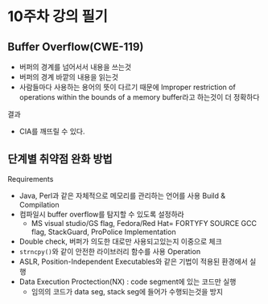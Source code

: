 # 10주차 강의 필기

## Buffer Overflow(CWE-119)
- 버퍼의 경계를 넘어서서 내용을 쓰는것
- 버퍼의 경계 바깥의 내용을 읽는것
- 사람들마다 사용하는 용어의 뜻이 다르기 때문에 Improper restriction of operations within the bounds of a memory buffer라고 하는것이 더 정확하다

결과
- CIA를 깨뜨릴 수 있다.

## 단계별 취약점 완화 방법
Requirements
- Java, Perl과 같은 자체적으로 메모리를 관리하는 언어를 사용
Build & Compilation
- 컴파일시 buffer overflow를 탐지할 수 있도록 설정하라
  - MS visual studio/GS flag, Fedora/Red Hat= FORTYFY SOURCE GCC flag, StackGuard, ProPolice
Implementation
- Double check, 버퍼가 의도한 대로만 사용되고있는지 이중으로 체크
- `strncpy()`와 같이 안전한 라이브러리 함수를 사용
Operation
- ASLR, Position-Independent Executables와 같은 기법이 적용된 환경에서 실행
- Data Execution Proctection(NX) : code segment에 있는 코드만 실행
  - 임의의 코드가 data seg, stack seg에 들어가 수행되는것을 방지